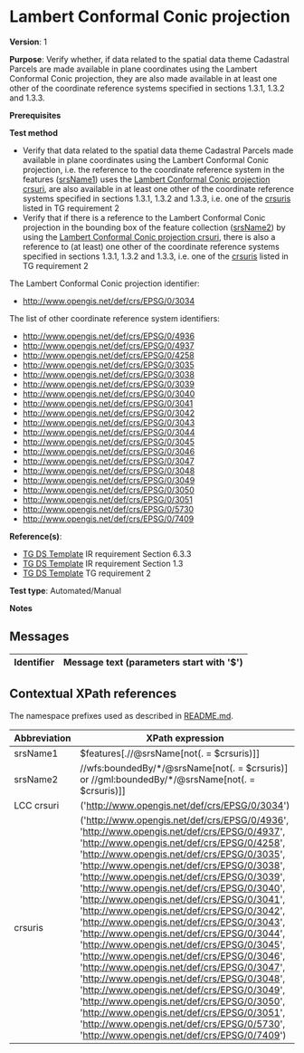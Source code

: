 # Lambert Conformal Conic projection

**Version**: 1

**Purpose**: Verify whether, if data related to the spatial data theme Cadastral Parcels are made available in plane coordinates using the Lambert Conformal Conic projection, they are also made available in at least one other of the coordinate reference systems specified in sections 1.3.1, 1.3.2 and 1.3.3.

**Prerequisites**

**Test method**

* Verify that data related to the spatial data theme Cadastral Parcels made available in plane coordinates using the Lambert Conformal Conic projection, i.e. the reference to the coordinate reference system in the features ([srsName1](#srsName1)) uses the [Lambert Conformal Conic projection crsuri](#crsuriLCC), are also available in at least one other of the coordinate reference systems specified in sections 1.3.1, 1.3.2 and 1.3.3, i.e. one of the [crsuris](#crsuris) listed in TG requirement 2
* Verify that if there is a reference to the Lambert Conformal Conic projection in the bounding box of the feature collection ([srsName2](#srsName2)) by using the [Lambert Conformal Conic projection crsuri](#crsuriLCC), there is also a reference to (at least) one other of the coordinate reference systems specified in sections 1.3.1, 1.3.2 and 1.3.3, i.e. one of the [crsuris](#crsuris) listed in TG requirement 2

The Lambert Conformal Conic projection identifier:
* http://www.opengis.net/def/crs/EPSG/0/3034

The list of other coordinate reference system identifiers: 
* http://www.opengis.net/def/crs/EPSG/0/4936
* http://www.opengis.net/def/crs/EPSG/0/4937
* http://www.opengis.net/def/crs/EPSG/0/4258
* http://www.opengis.net/def/crs/EPSG/0/3035
* http://www.opengis.net/def/crs/EPSG/0/3038
* http://www.opengis.net/def/crs/EPSG/0/3039
* http://www.opengis.net/def/crs/EPSG/0/3040
* http://www.opengis.net/def/crs/EPSG/0/3041
* http://www.opengis.net/def/crs/EPSG/0/3042
* http://www.opengis.net/def/crs/EPSG/0/3043
* http://www.opengis.net/def/crs/EPSG/0/3044
* http://www.opengis.net/def/crs/EPSG/0/3045
* http://www.opengis.net/def/crs/EPSG/0/3046
* http://www.opengis.net/def/crs/EPSG/0/3047
* http://www.opengis.net/def/crs/EPSG/0/3048
* http://www.opengis.net/def/crs/EPSG/0/3049
* http://www.opengis.net/def/crs/EPSG/0/3050
* http://www.opengis.net/def/crs/EPSG/0/3051
* http://www.opengis.net/def/crs/EPSG/0/5730
* http://www.opengis.net/def/crs/EPSG/0/7409

**Reference(s)**: 

* [TG DS Template](http://inspire.ec.europa.eu/id/ats/data-cp/3.1/cp-rs/README#ref_TG_CP_tmpl) IR requirement Section 6.3.3
* [TG DS Template](http://inspire.ec.europa.eu/id/ats/data-cp/3.1/cp-rs/README#ref_TG_CP_tmpl) IR requirement Section 1.3
* [TG DS Template](http://inspire.ec.europa.eu/id/ats/data/3.0rc3/reference-systems/README#ref_TG_DS_tmpl) TG requirement 2

**Test type**: Automated/Manual

**Notes**

## Messages

Identifier  |  Message text (parameters start with '$')
---------------------------------------------------------- | -------------------------------------------------------------------------

## Contextual XPath references

The namespace prefixes used as described in [README.md](http://inspire.ec.europa.eu/id/ats/data-hy/3.1/hy-rs/README#namespaces).

Abbreviation                                               |  XPath expression
---------------------------------------------------------- | -------------------------------------------------------------------------
srsName1 <a name="srsName1"></a>   | $features[.//@srsName[not(. = $crsuris)]]
srsName2 <a name="srsName2"></a>   | //wfs:boundedBy/\*/@srsName[not(. = $crsuris)] or //gml:boundedBy/\*/@srsName[not(. = $crsuris)]]
LCC crsuri <a name="crsuriLCC"></a> |('http://www.opengis.net/def/crs/EPSG/0/3034')
crsuris <a name="crsuris"></a>     | ('http://www.opengis.net/def/crs/EPSG/0/4936', 'http://www.opengis.net/def/crs/EPSG/0/4937', 'http://www.opengis.net/def/crs/EPSG/0/4258', 'http://www.opengis.net/def/crs/EPSG/0/3035', 'http://www.opengis.net/def/crs/EPSG/0/3038', 'http://www.opengis.net/def/crs/EPSG/0/3039', 'http://www.opengis.net/def/crs/EPSG/0/3040', 'http://www.opengis.net/def/crs/EPSG/0/3041', 'http://www.opengis.net/def/crs/EPSG/0/3042', 'http://www.opengis.net/def/crs/EPSG/0/3043', 'http://www.opengis.net/def/crs/EPSG/0/3044', 'http://www.opengis.net/def/crs/EPSG/0/3045', 'http://www.opengis.net/def/crs/EPSG/0/3046', 'http://www.opengis.net/def/crs/EPSG/0/3047', 'http://www.opengis.net/def/crs/EPSG/0/3048', 'http://www.opengis.net/def/crs/EPSG/0/3049', 'http://www.opengis.net/def/crs/EPSG/0/3050', 'http://www.opengis.net/def/crs/EPSG/0/3051', 'http://www.opengis.net/def/crs/EPSG/0/5730', 'http://www.opengis.net/def/crs/EPSG/0/7409')
